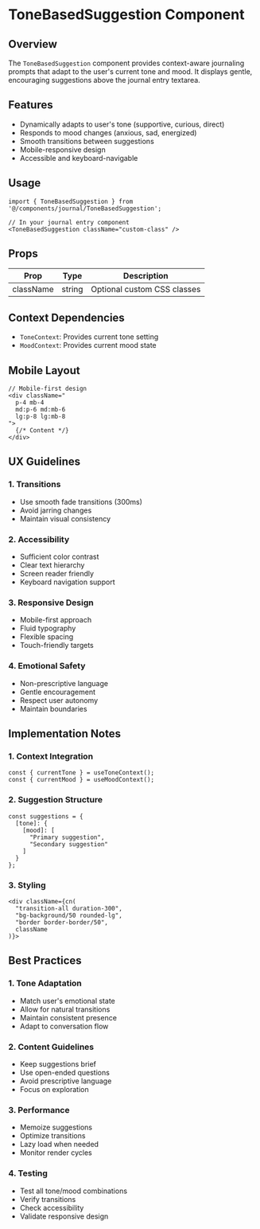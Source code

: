 # ToneBasedSuggestion Component

## Overview
The `ToneBasedSuggestion` component provides context-aware journaling prompts that adapt to the user's current tone and mood. It displays gentle, encouraging suggestions above the journal entry textarea.

## Features
- Dynamically adapts to user's tone (supportive, curious, direct)
- Responds to mood changes (anxious, sad, energized)
- Smooth transitions between suggestions
- Mobile-responsive design
- Accessible and keyboard-navigable

## Usage
```tsx
import { ToneBasedSuggestion } from '@/components/journal/ToneBasedSuggestion';

// In your journal entry component
<ToneBasedSuggestion className="custom-class" />
```

## Props
| Prop | Type | Description |
|------|------|-------------|
| className | string | Optional custom CSS classes |

## Context Dependencies
- `ToneContext`: Provides current tone setting
- `MoodContext`: Provides current mood state

## Mobile Layout
```tsx
// Mobile-first design
<div className="
  p-4 mb-4
  md:p-6 md:mb-6
  lg:p-8 lg:mb-8
">
  {/* Content */}
</div>
```

## UX Guidelines

### 1. Transitions
- Use smooth fade transitions (300ms)
- Avoid jarring changes
- Maintain visual consistency

### 2. Accessibility
- Sufficient color contrast
- Clear text hierarchy
- Screen reader friendly
- Keyboard navigation support

### 3. Responsive Design
- Mobile-first approach
- Fluid typography
- Flexible spacing
- Touch-friendly targets

### 4. Emotional Safety
- Non-prescriptive language
- Gentle encouragement
- Respect user autonomy
- Maintain boundaries

## Implementation Notes

### 1. Context Integration
```tsx
const { currentTone } = useToneContext();
const { currentMood } = useMoodContext();
```

### 2. Suggestion Structure
```tsx
const suggestions = {
  [tone]: {
    [mood]: [
      "Primary suggestion",
      "Secondary suggestion"
    ]
  }
};
```

### 3. Styling
```tsx
<div className={cn(
  "transition-all duration-300",
  "bg-background/50 rounded-lg",
  "border border-border/50",
  className
)}>
```

## Best Practices

### 1. Tone Adaptation
- Match user's emotional state
- Allow for natural transitions
- Maintain consistent presence
- Adapt to conversation flow

### 2. Content Guidelines
- Keep suggestions brief
- Use open-ended questions
- Avoid prescriptive language
- Focus on exploration

### 3. Performance
- Memoize suggestions
- Optimize transitions
- Lazy load when needed
- Monitor render cycles

### 4. Testing
- Test all tone/mood combinations
- Verify transitions
- Check accessibility
- Validate responsive design 